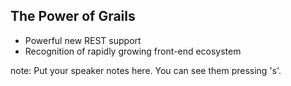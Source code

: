 ##  The Power of Grails

- Powerful new REST support
- Recognition of rapidly growing front-end ecosystem

note:
    Put your speaker notes here.
    You can see them pressing 's'.
